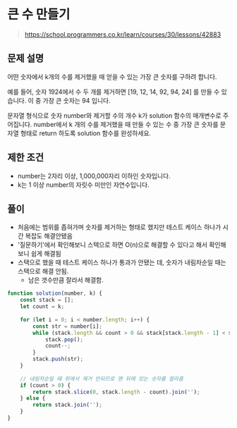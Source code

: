 # 큰 수 만들기
> https://school.programmers.co.kr/learn/courses/30/lessons/42883

## 문제 설명
어떤 숫자에서 k개의 수를 제거했을 때 얻을 수 있는 가장 큰 숫자를 구하려 합니다.

예를 들어, 숫자 1924에서 수 두 개를 제거하면 [19, 12, 14, 92, 94, 24] 를 만들 수 있습니다. 이 중 가장 큰 숫자는 94 입니다.

문자열 형식으로 숫자 number와 제거할 수의 개수 k가 solution 함수의 매개변수로 주어집니다. number에서 k 개의 수를 제거했을 때 만들 수 있는 수 중 가장 큰 숫자를 문자열 형태로 return 하도록 solution 함수를 완성하세요.

## 제한 조건
- number는 2자리 이상, 1,000,000자리 이하인 숫자입니다.
- k는 1 이상 number의 자릿수 미만인 자연수입니다.

## 풀이
- 처음에는 범위를 좁혀가며 숫자를 제거하는 형태로 했지만 테스트 케이스 하나가 시간 복잡도 해결안됐음
- '질문하기'에서 확인해보니 스택으로 하면 O(n)으로 해결할 수 있다고 해서 확인해보니 쉽게 해결됨
- 스택으로 했을 때 테스트 케이스 하나가 통과가 안됐는 데, 숫자가 내림차순일 때는 스택으로 해결 안됨.
  - 남은 갯수만큼 잘라서 해결함.

```js
function solution(number, k) {
    const stack = [];
    let count = k;
    
    for (let i = 0; i < number.length; i++) {
        const str = number[i];
        while (stack.length && count > 0 && stack[stack.length - 1] < str) {
            stack.pop();
            count--;
        }
        stack.push(str);
    }
    
    // 내림차순일 때 위에서 제거 안되므로 맨 뒤에 있는 숫자를 잘라줌
    if (count > 0) {
        return stack.slice(0, stack.length - count).join('');
    } else {
        return stack.join('');
    }
}
```
